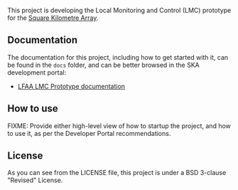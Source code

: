 This project is developing the Local Monitoring and Control (LMC) prototype for the [Square Kilometre Array](https://skatelescope.org/).

Documentation
-------------

The documentation for this project, including how to get started with it, can be found in the `docs` folder, and can be better browsed in the SKA development portal:

 * [LFAA LMC Prototype documentation](https://developer.skatelescope.org/projects/mccs/en/latest/index.html "SKA Developer Portal: LFAA LMC Prototype documentation")

How to use
----------

FIXME: Provide either high-level view of how to startup the project, and how to use it, as per the Developer Portal recommendations.

License
-------

As you can see from the LICENSE file, this project is under a BSD 3-clause 
"Revised" License.